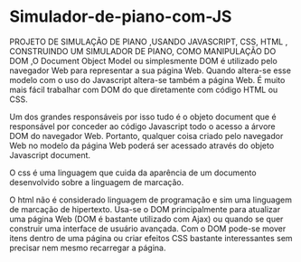 # Simulador-de-piano-com-JS
PROJETO DE SIMULAÇÃO DE PIANO ,USANDO JAVASCRIPT, CSS, HTML , CONSTRUINDO UM SIMULADOR DE PIANO, COMO MANIPULAÇÃO DO DOM ,O Document Object Model ou simplesmente DOM é utilizado pelo navegador Web para representar a sua página Web. Quando altera-se esse modelo com o uso do Javascript altera-se também a página Web. É muito mais fácil trabalhar com DOM do que diretamente com código HTML ou CSS.

Um dos grandes responsáveis por isso tudo é o objeto document que é responsável por conceder ao código Javascript todo o acesso a árvore DOM do navegador Web. Portanto, qualquer coisa criado pelo navegador Web no modelo da página Web poderá ser acessado através do objeto Javascript document.

O css é uma linguagem que cuida da aparência de um documento desenvolvido sobre a linguagem de marcação.

O html não é considerado linguagem de programação e sim uma linguagem de marcação de hipertexto.
Usa-se o DOM principalmente para atualizar uma página Web (DOM é bastante utilizado com Ajax) ou quando se quer construir uma interface de usuário avançada. Com o DOM pode-se mover itens dentro de uma página ou criar efeitos CSS bastante interessantes sem precisar nem mesmo recarregar a página.

